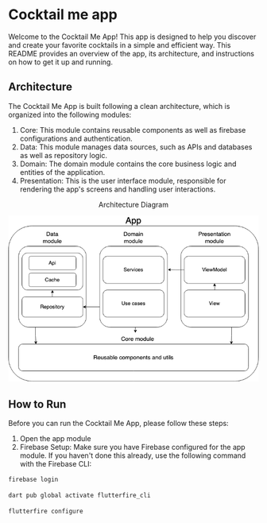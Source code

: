 # Cocktail me app

Welcome to the Cocktail Me App! This app is designed to help you discover and create your favorite cocktails in a simple
and efficient way. This README provides an overview of the app, its architecture, and instructions on how to get it up
and running.

## Architecture

The Cocktail Me App is built following a clean architecture, which is organized into the following modules:

1. Core: This module contains reusable components as well as firebase configurations and authentication.
2. Data: This module manages data sources, such as APIs and databases as well as repository logic.
3. Domain: The domain module contains the core business logic and entities of the application.
4. Presentation: This is the user interface module, responsible for rendering the app's screens and handling user
   interactions.

<div style="text-align: center;">
    <p>Architecture Diagram</p>
    <img src="architecture.png" width=800>
</div>

## How to Run

Before you can run the Cocktail Me App, please follow these steps:

1. Open the app module
2. Firebase Setup: Make sure you have Firebase configured for the app module. If you haven't done this already, use the
   following command with the Firebase CLI:

```shell
firebase login

dart pub global activate flutterfire_cli

flutterfire configure
```
